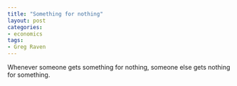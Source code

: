 ```yaml
---
title: "Something for nothing"
layout: post
categories:
- economics
tags:
- Greg Raven
---
```


Whenever someone gets something for nothing, someone else gets nothing for something.